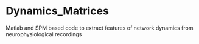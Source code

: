 # Dynamics_Matrices
Matlab and SPM based code to extract features of network dynamics from neurophysiological recordings
